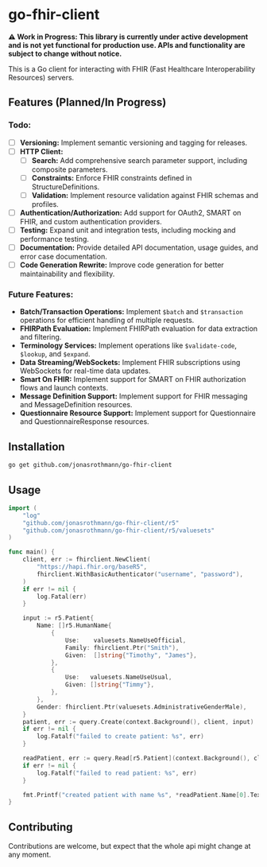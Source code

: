 
# go-fhir-client

**⚠️ Work in Progress: This library is currently under active development and is not yet functional for production use. APIs and functionality are subject to change without notice.**

This is a Go client for interacting with FHIR (Fast Healthcare Interoperability Resources) servers.

## Features (Planned/In Progress)

### Todo:
- [ ] **Versioning:** Implement semantic versioning and tagging for releases.
- [ ] **HTTP Client:**
    - [ ] **Search:** Add comprehensive search parameter support, including composite parameters.
    - [ ] **Constraints:** Enforce FHIR constraints defined in StructureDefinitions.
    - [ ] **Validation:** Implement resource validation against FHIR schemas and profiles.
- [ ] **Authentication/Authorization:** Add support for OAuth2, SMART on FHIR, and custom authentication providers.
- [ ] **Testing:** Expand unit and integration tests, including mocking and performance testing.
- [ ] **Documentation:** Provide detailed API documentation, usage guides, and error case documentation.
- [ ] **Code Generation Rewrite:** Improve code generation for better maintainability and flexibility.

### Future Features:
- **Batch/Transaction Operations:** Implement `$batch` and `$transaction` operations for efficient handling of multiple requests.
- **FHIRPath Evaluation:** Implement FHIRPath evaluation for data extraction and filtering.
- **Terminology Services:** Implement operations like `$validate-code`, `$lookup`, and `$expand`.
- **Data Streaming/WebSockets:** Implement FHIR subscriptions using WebSockets for real-time data updates.
- **Smart On FHIR:** Implement support for SMART on FHIR authorization flows and launch contexts.
- **Message Definition Support:** Implement support for FHIR messaging and MessageDefinition resources.
- **Questionnaire Resource Support:** Implement support for Questionnaire and QuestionnaireResponse resources.

## Installation

```bash
go get github.com/jonasrothmann/go-fhir-client
```

## Usage
```go
import (
	"log"
	"github.com/jonasrothmann/go-fhir-client/r5"
	"github.com/jonasrothmann/go-fhir-client/r5/valuesets"
)

func main() {
	client, err := fhirclient.NewClient(
		"https://hapi.fhir.org/baseR5",
		fhirclient.WithBasicAuthenticator("username", "password"),
	)
	if err != nil {
		log.Fatal(err)
	}

	input := r5.Patient{
		Name: []r5.HumanName{
			{
				Use:    valuesets.NameUseOfficial,
				Family: fhirclient.Ptr("Smith"),
				Given:  []string{"Timothy", "James"},
			},
			{
				Use:   valuesets.NameUseUsual,
				Given: []string{"Timmy"},
			},
		},
		Gender: fhirclient.Ptr(valuesets.AdministrativeGenderMale),
	}
	patient, err := query.Create(context.Background(), client, input)
	if err != nil {
		log.Fatalf("failed to create patient: %s", err)
	}

	readPatient, err := query.Read[r5.Patient](context.Background(), client, *patient.Id, nil)
	if err != nil {
		log.Fatalf("failed to read patient: %s", err)
	}

	fmt.Printf("created patient with name %s", *readPatient.Name[0].Text)
}
```

## Contributing
Contributions are welcome, but expect that the whole api might change at any moment.
